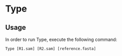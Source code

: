# Type
## Usage
In order to run Type, execute the following command:  

```
Type [R1.sam] [R2.sam] [reference.fasta]
```
